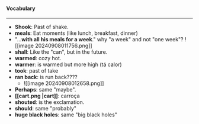 #### Vocabulary
---

- **Shook**: Past of shake.
- **meals**: Eat moments (like lunch, breakfast, dinner)
- "...**with all his meals for a week**." why "a week" and not "one week"?
		![[image 20240908011756.png]]
- **shall**: Like the "can", but in the future.
- **warmed**: cozy hot.
- **warmer**: is warmed but more high (tá calor)
- **took**: past of take
- **ran back**: is run back????
	- ![[image 20240908012658.png]]
- **Perhaps**: same "maybe".
- **[[cart.png |cart]]**: carroça
- **shouted**: is the exclamation.
- **should**: same "probably"
- **huge black holes**: same "big black holes"